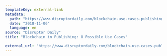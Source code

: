 ```yaml
---
templateKey: external-link
metadata:
  path: "https://www.disruptordaily.com/blockchain-use-cases-publishing/"
  date: "2018-11-06"
  language: en
source: "Disruptor Daily"
title: "Blockchain in Publishing: 8 Possible Use Cases"

external_url: "https://www.disruptordaily.com/blockchain-use-cases-publishing/"
---
```

